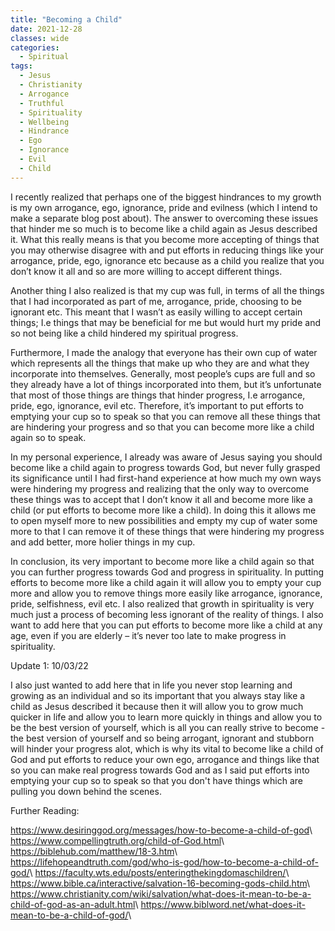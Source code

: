 ```yaml
---
title: "Becoming a Child"
date: 2021-12-28
classes: wide
categories:
  - Spiritual 
tags:
  - Jesus
  - Christianity
  - Arrogance
  - Truthful
  - Spirituality
  - Wellbeing
  - Hindrance
  - Ego
  - Ignorance
  - Evil
  - Child
---
```


I recently realized that perhaps one of the biggest hindrances to my growth is my own arrogance, ego, ignorance, pride and evilness (which I intend to make a separate blog post about). The answer to overcoming these issues that hinder me so much is to become like a child again as Jesus described it. What this really means is that you become more accepting of things that you may otherwise disagree with and put efforts in reducing things like your arrogance, pride, ego, ignorance etc because as a child you realize that you don’t know it all and so are more willing to accept different things.

Another thing I also realized is that my cup was full, in terms of all the things that I had incorporated as part of me, arrogance, pride, choosing to be ignorant etc. This meant that I wasn’t as easily willing to accept certain things; I.e things that may be beneficial for me but would hurt my pride and so not being like a child hindered my spiritual progress.

Furthermore, I made the analogy that everyone has their own cup of water which represents all the things that make up who they are and what they incorporate into themselves. Generally, most people’s cups are full and so they already have a lot of things incorporated into them, but it’s unfortunate that most of those things are things that hinder progress, I.e arrogance, pride, ego, ignorance, evil etc. Therefore, it’s important to put efforts to emptying your cup so to speak so that you can remove all these things that are hindering your progress and so that you can become more like a child again so to speak.

In my personal experience, I already was aware of Jesus saying you should become like a child again to progress towards God, but never fully grasped its significance until I had first-hand experience at how much my own ways were hindering my progress and realizing that the only way to overcome these things was to accept that I don’t know it all and become more like a child (or put efforts to become more like a child). In doing this it allows me to open myself more to new possibilities and empty my cup of water some more to that I can remove it of these things that were hindering my progress and add better, more holier things in my cup.

In conclusion, its very important to become more like a child again so that you can further progress towards God and progress in spirituality. In putting efforts to become more like a child again it will allow you to empty your cup more and allow you to remove things more easily like arrogance, ignorance, pride, selfishness, evil etc. I also realized that growth in spirituality is very much just a process of becoming less ignorant of the reality of things. I also want to add here that you can put efforts to become more like a child at any age, even if you are elderly – it’s never too late to make progress in spirituality. 

Update 1: 10/03/22

I also just wanted to add here that in life you never stop learning and growing as an individual and so its important that you always stay like a child as Jesus described it because then it will allow you to grow much quicker in life and allow you to learn more quickly in things and allow you to be the best version of yourself, which is all you can really strive to become - the best version of yourself and so being arrogant, ignorant and stubborn will hinder your progress alot, which is why its vital to become like a child of God and put efforts to reduce your own ego, arrogance and things like that so you can make real progress towards God and as I said put efforts into emptying your cup so to speak so that you don't have things which are pulling you down behind the scenes.

Further Reading:

<https://www.desiringgod.org/messages/how-to-become-a-child-of-god>\\
<https://www.compellingtruth.org/child-of-God.html>\\
<https://biblehub.com/matthew/18-3.htm>\\
<https://lifehopeandtruth.com/god/who-is-god/how-to-become-a-child-of-god/>\\
<https://faculty.wts.edu/posts/enteringthekingdomaschildren/>\\
<https://www.bible.ca/interactive/salvation-16-becoming-gods-child.htm>\\
<https://www.christianity.com/wiki/salvation/what-does-it-mean-to-be-a-child-of-god-as-an-adult.html>\\
<https://www.biblword.net/what-does-it-mean-to-be-a-child-of-god/>\\

